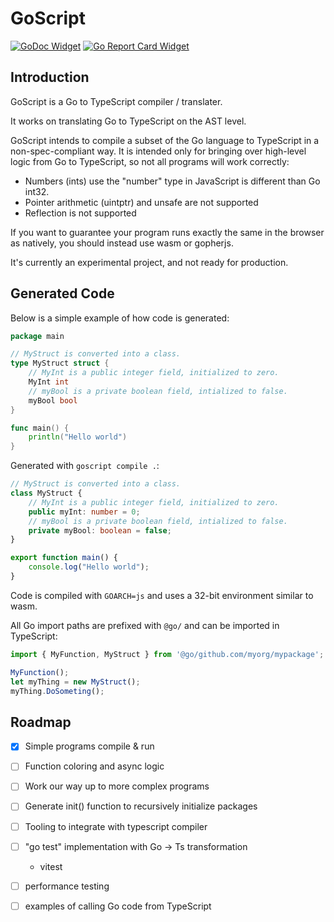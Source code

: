 # GoScript

[![GoDoc Widget]][GoDoc] [![Go Report Card Widget]][Go Report Card]

[GoDoc]: https://godoc.org/github.com/paralin/goscript
[GoDoc Widget]: https://godoc.org/github.com/paralin/goscript?status.svg
[Go Report Card Widget]: https://goreportcard.com/badge/github.com/paralin/goscript
[Go Report Card]: https://goreportcard.com/report/github.com/paralin/goscript

## Introduction

GoScript is a Go to TypeScript compiler / translater.

It works on translating Go to TypeScript on the AST level.

GoScript intends to compile a subset of the Go language to TypeScript in a
non-spec-compliant way. It is intended only for bringing over high-level logic
from Go to TypeScript, so not all programs will work correctly:

- Numbers (ints) use the "number" type in JavaScript is different than Go int32.
- Pointer arithmetic (uintptr) and unsafe are not supported
- Reflection is not supported

If you want to guarantee your program runs exactly the same in the browser as
natively, you should instead use wasm or gopherjs.

It's currently an experimental project, and not ready for production.

## Generated Code

Below is a simple example of how code is generated:

```go
package main

// MyStruct is converted into a class.
type MyStruct struct {
	// MyInt is a public integer field, initialized to zero.
	MyInt int
	// myBool is a private boolean field, intialized to false.
	myBool bool
}

func main() {
	println("Hello world")
}
```

Generated with `goscript compile .`:

```typescript
// MyStruct is converted into a class.
class MyStruct {
	// MyInt is a public integer field, initialized to zero.
	public myInt: number = 0;
	// myBool is a private boolean field, intialized to false.
	private myBool: boolean = false;
}

export function main() {
	console.log("Hello world");
}
```

Code is compiled with `GOARCH=js` and uses a 32-bit environment similar to wasm.

All Go import paths are prefixed with `@go/` and can be imported in TypeScript:

```typescript
import { MyFunction, MyStruct } from '@go/github.com/myorg/mypackage';

MyFunction();
let myThing = new MyStruct();
myThing.DoSometing();
```

## Roadmap

 - [X] Simple programs compile & run
 - [ ] Function coloring and async logic
 - [ ] Work our way up to more complex programs
 - [ ] Generate init() function to recursively initialize packages
 - [ ] Tooling to integrate with typescript compiler
 - [ ] "go test" implementation with Go -> Ts transformation
    - vitest
 - [ ] performance testing
 - [ ] examples of calling Go code from TypeScript

